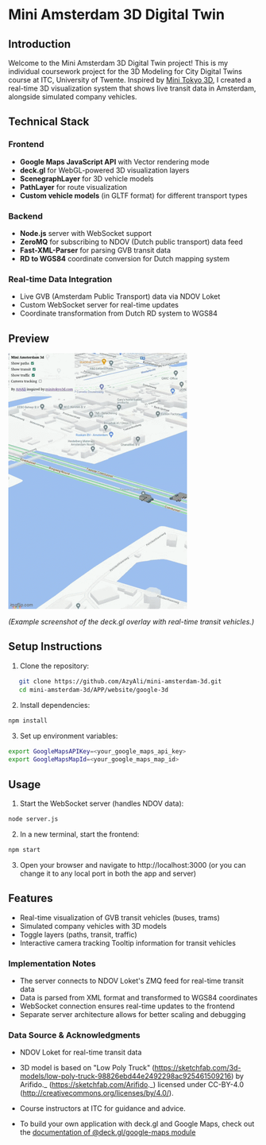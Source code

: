 # Mini Amsterdam 3D Digital Twin

## Introduction
Welcome to the Mini Amsterdam 3D Digital Twin project! This is my individual coursework project for the 3D Modeling for City Digital Twins course at ITC, University of Twente. Inspired by [Mini Tokyo 3D](https://minitokyo3d.com/), I created a real-time 3D visualization system that shows live transit data in Amsterdam, alongside simulated company vehicles.

## Technical Stack
### Frontend
- **Google Maps JavaScript API** with Vector rendering mode
- **deck.gl** for WebGL-powered 3D visualization layers
- **ScenegraphLayer** for 3D vehicle models
- **PathLayer** for route visualization
- **Custom vehicle models** (in GLTF format) for different transport types

### Backend
- **Node.js** server with WebSocket support
- **ZeroMQ** for subscribing to NDOV (Dutch public transport) data feed
- **Fast-XML-Parser** for parsing GVB transit data
- **RD to WGS84** coordinate conversion for Dutch mapping system

### Real-time Data Integration
- Live GVB (Amsterdam Public Transport) data via NDOV Loket
- Custom WebSocket server for real-time updates
- Coordinate transformation from Dutch RD system to WGS84

## Preview

![Screenshot of the 3D Map with Vehicles](APP/docs/screenshot.gif)

_(Example screenshot of the deck.gl overlay with real-time transit vehicles.)_

## Setup Instructions
1. Clone the repository:
```bash
   git clone https://github.com/AzyAli/mini-amsterdam-3d.git
   cd mini-amsterdam-3d/APP/website/google-3d
```
2. Install dependencies:
```bash
npm install
```
3. Set up environment variables:
```bash
export GoogleMapsAPIKey=<your_google_maps_api_key>
export GoogleMapsMapId=<your_google_maps_map_id>
```

## Usage

1. Start the WebSocket server (handles NDOV data):
```bash
node server.js
```
2. In a new terminal, start the frontend:
```bash
npm start
```
3. Open your browser and navigate to http://localhost:3000 (or you can change it to any local port in both the app and server)

## Features

- Real-time visualization of GVB transit vehicles (buses, trams)
- Simulated company vehicles with 3D models
- Toggle layers (paths, transit, traffic)
- Interactive camera tracking
Tooltip information for transit vehicles

### Implementation Notes

- The server connects to NDOV Loket's ZMQ feed for real-time transit data
- Data is parsed from XML format and transformed to WGS84 coordinates
- WebSocket connection ensures real-time updates to the frontend
- Separate server architecture allows for better scaling and debugging




### Data Source & Acknowledgments

- NDOV Loket for real-time transit data 

- 3D model is based on "Low Poly Truck" (https://sketchfab.com/3d-models/low-poly-truck-98826ebd44e2492298ac925461509216) by Arifido._ (https://sketchfab.com/Arifido._) licensed under CC-BY-4.0 (http://creativecommons.org/licenses/by/4.0/).

- Course instructors at ITC for guidance and advice.

- To build your own application with deck.gl and Google Maps, check out the [documentation of @deck.gl/google-maps module](../../../docs/api-reference/google-maps/overview.md)
